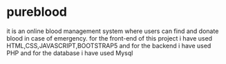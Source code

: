 # pureblood
it is an online blood management system where users can find and donate blood in case of emergency.
for the front-end of this project i have used HTML,CSS,JAVASCRIPT,BOOTSTRAP5 and for the backend i have used PHP and for the database i have used Mysql
